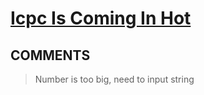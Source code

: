 # [Icpc Is Coming In Hot](https://toph.co/p/icpc-is-coming-in-hot)

## __COMMENTS__

> Number is too big, need to input string

